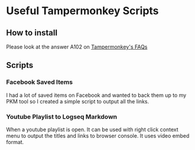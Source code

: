 # Useful Tampermonkey Scripts

## How to install
Please look at the answer A102 on [Tampermonkey's FAQs](https://www.tampermonkey.net/faq.php#Q102)

## Scripts
### Facebook Saved Items
I had a lot of saved items on Facebook and wanted to back them up to my PKM tool so I created a simple script to output all the links.

### Youtube Playlist to Logseq Markdown
When a youtube playlist is open. It can be used with right click context menu to output the titles and links to browser console. It uses video embed format.
